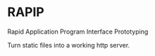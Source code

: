 # RAPIP

Rapid Application Program Interface Prototyping

Turn static files into a working http server.
